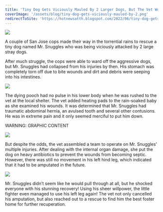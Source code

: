 ```yaml
---
title: 'Tiny Dog Gets Viciously Mauled By 2 Larger Dogs, But The Vet Won’t Put Him Down'
coverImage: '/assets/blog/tiny-dog-gets-viciously-mauled-by-2.png'
redirectToSite: 'https://hotnewsatth.blogspot.com/2022/06/tiny-dog-gets-viciously-mauled-by-2.html'
---
```


![](https://blogger.googleusercontent.com/img/b/R29vZ2xl/AVvXsEh3VllcJcsSN6Ep-jGbxr27Ry7Kpftk5xFB98ivSUbXd9zfGBAMKXv_NoeZqjE6J8HNbx-n4wbNi7JhaqfjByrgnajuM4KvnmQ21sDv1hr_adWEOYgGZmV90jDymhjkaHsmkVGW--ko55HeClicR7n9CuxuTHAE06YyN2IOvVgj5xHpU6k-_P3NFvy0/-rw/12-393-780x470.png)

A couple of San Jose cops made their way in the torrential rains to rescue a tiny dog named Mr. Snuggles who was being viciously attacked by 2 large stray dogs.

After much struggle, the cops were able to ward off the aggressive dogs, but Mr. Snuggles had collapsed from his injuries by then. His stomach was completely torn off due to bite wounds and dirt and debris were seeping into his intestines.

![](https://blogger.googleusercontent.com/img/b/R29vZ2xl/AVvXsEj5vuV_0SKL3tlsWmGGet1D-uhETQIdtBrRuE9MN6eD4_rgkh_Lea3bWbc7wcoHqtYTPcFHkg4su0ukGE4ia1Err-dF521uiyYL1Ei5E6H57Ve9zzssDDqP7UAeY4x6t4vNuv1NcDstnkqiDlqFyjGPy1p8nMl0TUSOCPxLPMxESD7j8z2hpr4is_lQ/-rw/a1-7.jpeg)

The dying pooch had no pulse in his lower body when he was rushed to the vet at the local shelter. The vet added heating pads to the rain-soaked baby as she examined his wounds. It was determined that Mr. Snuggles had traumatic abdominal hernia, an avulsed tooth and several other contusions. He was in extreme pain and it only seemed merciful to put him down.

WARNING: GRAPHIC CONTENT

![](https://blogger.googleusercontent.com/img/b/R29vZ2xl/AVvXsEh4xKHwwbhRM3AlJAQJHVhFfAfIG9_ZxyGGdrtqVxrot-B_SAsvY-DJZiAk6BWDss_BZxygrT6KHrvBAE98kk_ZF7051nlgB2IfSc4gVHpa4kxmGg7s-Q2WM8O0V6cYNiyNM67ts0OBIIt0Q2AfS0tGXCJzRcoZJ5MzoSB-JVWkOU09sLZpj8GXnvkX/-rw/a2-5.jpeg)

But despite the odds, the vet assembled a team to operate on Mr. Snuggles’ multiple injuries. After dealing with the internal organ damage, she put the dog on heavy antibiotics to prevent the wounds from becoming septic. However, there was still no movement in his left hind leg, which indicated that it had to be amputated in the future.

![](https://blogger.googleusercontent.com/img/b/R29vZ2xl/AVvXsEgX33JGpNc-LFlEqMGUG1h0XNfilkRs__JlqhXe2t6vDEHfIjdtYtc45ExzAuVo1UP1gJ3eepZgxxmsyd5VRDxz4YKE_rjQNptox2rAMR1aU0YoupO-riynqvXIelPOl5vhX4eL2hGb8xXdk8cDtxtl8c2a7wEH0ltspxrnxkbPZD6HFRsFD0tvUZr1/-rw/a3-7.jpeg)

Mr. Snuggles didn’t seem like he would pull through at all, but he shocked everyone with his stunning recovery! Using his sheer willpower, the little fighter even managed to use his left leg again! The vet not only cancelled his amputation, but also reached out to a rescue to find him the best foster home for further recuperation.